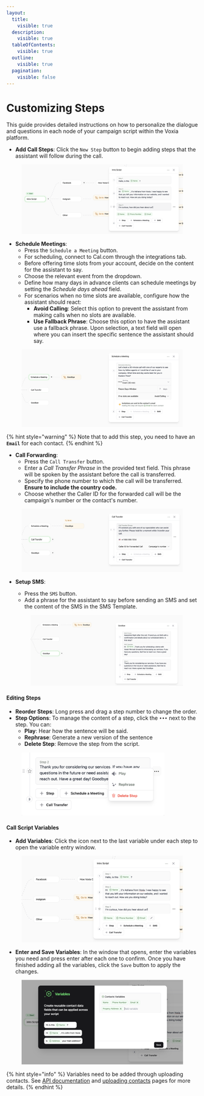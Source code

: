 ```yaml
---
layout:
  title:
    visible: true
  description:
    visible: true
  tableOfContents:
    visible: true
  outline:
    visible: true
  pagination:
    visible: false
---
```


# Customizing Steps

This guide provides detailed instructions on how to personalize the dialogue and questions in each node of your campaign script within the Voxia platform.

* **Add Call Steps**: Click the `New Step` button to begin adding steps that the assistant will follow during the call.

<figure><img src="../.gitbook/assets/image (22).png" alt=""><figcaption></figcaption></figure>

* **Schedule Meetings**:
  * Press the `Schedule a Meeting` button.
  * For scheduling, connect to Cal.com through the integrations tab.
  * Before offering time slots from your account, decide on the content for the assistant to say.
  * Choose the relevant event from the dropdown.
  * Define how many days in advance clients can schedule meetings by setting the _Schedule days ahead_ field.
  * For scenarios when no time slots are available, configure how the assistant should react:
    * **Avoid Calling**: Select this option to prevent the assistant from making calls when no slots are available.
    * **Use Fallback Phrase**: Choose this option to have the assistant use a fallback phrase. Upon selection, a text field will open where you can insert the specific sentence the assistant should say.

<figure><img src="../.gitbook/assets/Screenshot 2024-08-16 at 19.23.14 (1).png" alt=""><figcaption></figcaption></figure>

{% hint style="warning" %}
Note that to add this step, you need to have an **`Email`** for each contact.
{% endhint %}

* **Call Forwarding**:
  * Press the `Call Transfer` button.
  * Enter a _Call Transfer Phrase_ in the provided text field. This phrase will be spoken by the assistant before the call is transferred.
  * Specify the phone number to which the call will be transferred. **Ensure to include the country code.**
  * Choose whether the Caller ID for the forwarded call will be the campaign's number or the contact's number.



<figure><img src="../.gitbook/assets/image (24).png" alt=""><figcaption></figcaption></figure>

*   **Setup SMS**:&#x20;

    * Press the `SMS` button.
    * Add a phrase for the assistant to say before sending an SMS and set the content of the SMS in the SMS Template.



    <figure><img src="../.gitbook/assets/image (25).png" alt=""><figcaption></figcaption></figure>

#### **Editing Steps**

* **Reorder Steps**: Long press and drag a step number to change the order.
* **Step Options**: To manage the content of a step, click the `•••` next to the step. You can:
  * **Play**: Hear how the sentence will be said.
  * **Rephrase**: Generate a new version of the sentence
  * **Delete Step**: Remove the step from the script.

<figure><img src="../.gitbook/assets/image (26).png" alt="" width="375"><figcaption></figcaption></figure>

#### **Call Script Variables**

* **Add Variables**: Click the icon next to the last variable under each step to open the variable entry window.

<figure><img src="../.gitbook/assets/image (27).png" alt="" width="563"><figcaption></figcaption></figure>

* **Enter and Save Variables**: In the window that opens, enter the variables you need and press enter after each one to confirm. Once you have finished adding all the variables, click the `Save` button to apply the changes.

<figure><img src="../.gitbook/assets/image (30).png" alt="" width="563"><figcaption></figcaption></figure>

{% hint style="info" %}
Variables need to be added through uploading contacts. See [API documentation](../api/add-contacts.md) and [uploading contacts](../using-voxia/uploading-contacts.md) pages for more details.
{% endhint %}

